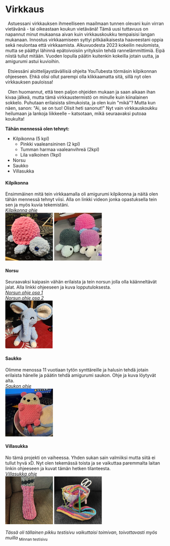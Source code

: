# Virkkaus  

&nbsp;&nbsp;Astuessani virkkauksen ihmeelliseen maailmaan tunnen olevani kuin virran vietävänä - tai oikeastaan koukun vietävänä! Tämä uusi tuttavuus on napannut minut mukaansa aivan kuin virkkauskoukku tempaisisi langan mukanaan. Innostus virkkaamiseen syttyi pitkäaikaisesta haaveestani oppia sekä neulontaa että virkkaamista. Alkuvuodesta 2023 kokeilin neulomista, mutta se päättyi lähinnä epätoivoisiin yrityksiin tehdä rannelämmittimiä. Eipä niistä tullut mitään. Vuoden lopulla päätin kuitenkin kokeilla jotain uutta, ja amigurumi astui kuvioihin.

&nbsp;&nbsp;Etsiessäni aloittelijaystävällisiä ohjeita YouTubesta törmäsin kilpikonnan ohjeeseen. Ehkä olisi ollut parempi olla klikkaamatta sitä, sillä nyt olen virkkauksen pauloissa!

&nbsp;&nbsp;Olen huomannut, että teen paljon ohjeiden mukaan ja saan aikaan ihan kivaa jälkeä, mutta tämä virkkaustermistö on minulle kuin kiinalainen sokkelo. Puhutaan erilaisista silmukoista, ja olen kuin "mikä"? Mutta kun näen, sanon: "Ai, se on tuo! Olisit heti sanonut!" Nyt vain virkkauskoukku heilumaan ja lankoja liikkeelle – katsotaan, mikä seuraavaksi putoaa koukulta!


**Tähän mennessä olen tehnyt:**  
* Kilpikonna (5 kpl)  
	* Pinkki vaaleansininen (2 kpl)
	* Tumman harmaa vaaleanvihreä (2kpl) 
	* Lila valkoinen (1kpl)
* Norsu  
* Saukko  
* Villasukka  


#### Kilpikonna

Ensimmäinen mitä tein virkkaamalla oli amigurumi kilpikonna ja näitä olen tähän mennessä tehnyt viisi. Alla on linkki videon jonka opastuksella tein sen ja myös kuvia tekemistäni.  
[*Kilpikonna ohje*](https://www.youtube.com/watch?v=MFx9RVZBRw0&t=1886s&ab_channel=TheMaryJay)  
![Kilpikonna](/img/kilppari.png)
![Kilpikonnat](/img/kilpparit.png)

#### Norsu

Seuraavaksi kaipasin vähän erilaista ja tein norsun jolla olla käänneltävät jalat. Alla linkki ohjeeseen ja kuva lopputuloksesta.  
[*Norsun ohje osa 1*](https://www.youtube.com/watch?v=TWbvl2VYziM&t=1322s)  
[*Norsun ohje osa 2*](https://www.youtube.com/watch?v=2mAB_g3ypAA&t=1210s&ab_channel=RoseandLilyCrochet)  
![Norsu](/img/norsu.png)

#### Saukko
Olimme menossa 11 vuotiaan tytön synttäreille ja halusin tehdä jotain erilaista hänelle ja päätin tehdä amigurumi saukon. Ohje ja kuva löytyvät alta.  
[*Saukon ohje*](https://www.instagram.com/p/CiSrszSM4-9/?igsh=dzFjaTQzbmcwenc0&img_index=1)  
![Saukko](/img/saukko.png)

#### Villasukka

No tämä projekti on vaiheessa. Yhden sukan sain valmiiksi mutta siitä ei tullut hyvä xD. Nyt olen tekemässä toista ja se vaikuttaa paremmalta laitan linkin ohjeeseen ja kuvat tämän hetken tilanteesta.  
[*Villasukka ohje*](https://www.youtube.com/watch?v=cbYlSkHPWOQ&list=PLtYUm7noTAb1rCYPpjazt1AEVJ-K0hRnl&index=3&ab_channel=TheSnugglery)  
![Valmis villasukka](/img/villasukka1.png)
![Keskeneräinen villasukka](/img/villasukka2.png)

_Tässä oli tällainen pikku testisivu vaikuttaisi toimivan, toivottavasti myös muilla_ <sub>Minnan testisivu</sub>